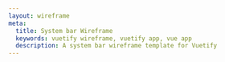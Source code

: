 ```yaml
---
layout: wireframe
meta:
  title: System bar Wireframe
  keywords: vuetify wireframe, vuetify app, vue app
  description: A system bar wireframe template for Vuetify
---
```

<script setup>
  import SystemBar from '@/examples/wireframes/system-bar.vue'
</script>

<system-bar />
